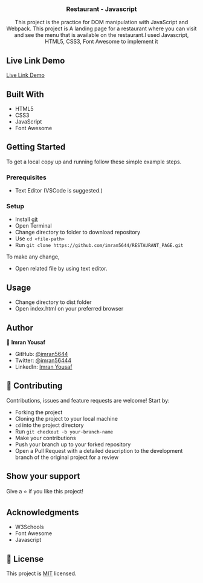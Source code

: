 <h3 align="center">Restaurant - Javascript</h3>

<p align="center">This project is the practice for DOM manipulation with JavaScript and Webpack. This project is A landing page for a restaurant where you can visit and see the menu that is available on the restaurant.I used Javascript, HTML5, CSS3, Font Awesome to implement it</p>


## Live Link Demo

[Live Link Demo](https://imran5644.github.io/RESTAURANT_PAGE/)

## Built With

- HTML5
- CSS3
- JavaScript
- Font Awesome


## Getting Started

To get a local copy up and running follow these simple example steps.

### Prerequisites

- Text Editor (VSCode is suggested.)


### Setup

- Install [git](https://git-scm.com/downloads)
- Open Terminal
- Change directory to folder to download repository
- Use `cd <file-path>`
- Run `git clone https://github.com/imran5644/RESTAURANT_PAGE.git`



To make any change,

- Open related file by using text editor.

## Usage

  - Change directory to dist folder
  - Open index.html on your preferred browser

## Author

👤  **Imran Yousaf**

- GitHub: [@imran5644](https://github.com/imran5644)
- Twitter: [@imran56444](https://twitter.com/imran56444)
- LinkedIn: [Imran Yousaf](https://www.linkedin.com/in/imran-yousaf5644/) 
## 🤝 Contributing

Contributions, issues and feature requests are welcome! Start by:

- Forking the project
- Cloning the project to your local machine
- `cd` into the project directory
- Run `git checkout -b your-branch-name`
- Make your contributions
- Push your branch up to your forked repository
- Open a Pull Request with a detailed description to the development branch of the original project for a review


## Show your support

Give a ⭐️ if you like this project!

## Acknowledgments

- W3Schools
- Font Awesome
- Javascript

## 📝 License

This project is [MIT](LICENSE) licensed.
